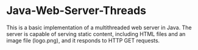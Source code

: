 # Java-Web-Server-Threads
This is a basic implementation of a multithreaded web server in Java. The server is capable of serving static content, including HTML files and an image file (logo.png), and it responds to HTTP GET requests.
